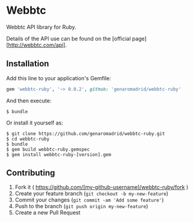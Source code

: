 # Webbtc

Webbtc API library for Ruby.

Details of the API use can be found on the [official page][http://webbtc.com/api].

## Installation

Add this line to your application's Gemfile:

```ruby
gem 'webbtc-ruby', '~> 0.0.2', github: 'genaromadrid/webbtc-ruby'
```

And then execute:

    $ bundle

Or install it yourself as:

    $ git clone https://github.com/genaromadrid/webbtc-ruby.git
    $ cd webbtc-ruby
    $ bundle
    $ gem build webbtc-ruby.gemspec
    $ gem install webbtc-ruby-[version].gem

## Contributing

1. Fork it ( https://github.com/[my-github-username]/webbtc-ruby/fork )
2. Create your feature branch (`git checkout -b my-new-feature`)
3. Commit your changes (`git commit -am 'Add some feature'`)
4. Push to the branch (`git push origin my-new-feature`)
5. Create a new Pull Request
